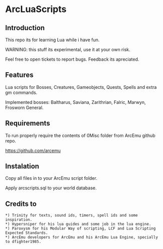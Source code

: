 # ArcLuaScripts

## Introduction

This repo its for learning Lua while i have fun.

WARNING: this stuff its experimental, use it at your own risk.

Feel free to open tickets to report bugs. Feedback its apreciated.

## Features

Lua scripts for Bosses, Creatures, Gameobjects, Quests, Spells and extra gm commands.

Implemented bosses: Baltharus, Saviana, Zarithrian, Falric, Marwyn, Frosworn General.

## Requirements

To run properly require the contents of 0Misc folder from ArcEmu github repo.

https://github.com/arcemu

## Instalation

Copy all files in to your ArcEmu script folder.

Apply arcscripts.sql to your world database.

## Credits to

	*) Trinity for texts, sound ids, timers, spell ids and some inspiration.
	*) Hypersniper for his lua guides and some job in the lua engine.
	*) Paroxysm for his Modular Way of scripting, LCF and Lua Scripting Expected Standards.
	*) ArcEmu developers for ArcEmu and his ArcEmu Lua Engine, specially to dfighter1985.
